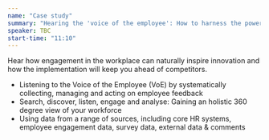 ```yaml
---
name: "Case study"
summary: "Hearing the 'voice of the employee': How to harness the power of engagement &amp; wellbeing."
speaker: TBC
start-time: "11:10"
---
```


Hear how engagement in the workplace can naturally inspire innovation and how the implementation will keep you ahead of competitors.

- Listening to the Voice of the Employee (VoE) by systematically collecting, managing and acting on employee feedback
- Search, discover, listen, engage and analyse: Gaining an holistic 360 degree view of your workforce
- Using data from a range of sources, including core HR systems, employee engagement data, survey data, external data &amp; comments
